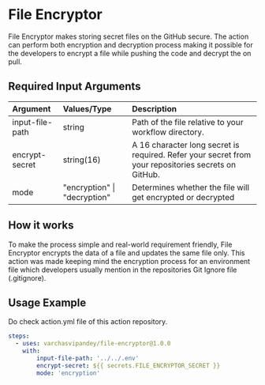 # File Encryptor

File Encryptor makes storing secret files on the GitHub secure. The action can perform both encryption and decryption process making it possible for the developers to encrypt a file while pushing the code and decrypt the on pull.

## Required Input Arguments

|Argument     |Values/Type    |Description     |
|:----|:----|:----|
|input-file-path   | string | Path of the file relative to your workflow directory. |
|encrypt-secret     |string(16)     |A 16 character long secret is required. Refer your secret from your repositories secrets on GitHub.    |
|mode     | "encryption" \|  "decryption" | Determines whether the file will get encrypted or decrypted |

## How it works

To make the process simple and real-world requirement friendly, File Encryptor encrypts the data of a file and updates the same file only. This action was made keeping mind the encryption process for an environment file which developers usually mention in the repositories Git Ignore file (.gitignore).

## Usage Example

Do check action.yml file of this action repository.

```yaml
steps:
  -	uses: varchasvipandey/file-encryptor@1.0.0
  	with:
  		input-file-path: '../../.env'
  		encrypt-secret: ${{ secrets.FILE_ENCRYPTOR_SECRET }}
  		mode: 'encryption'
```

